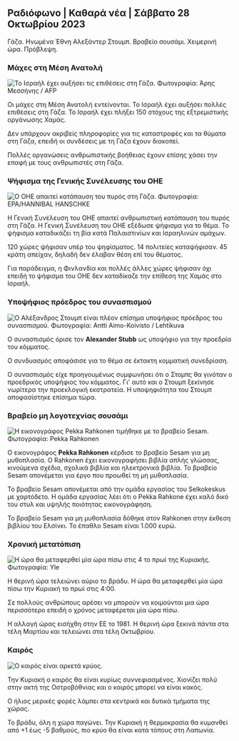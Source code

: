 ## Ραδιόφωνο \| Καθαρά νέα \| Σάββατο 28 Οκτωβρίου 2023

Γάζα. Ηνωμένα Έθνη Αλεξάντερ Στουμπ. Βραβείο σουσάμι. Χειμερινή ώρα. Πρόβλεψη.

### Μάχες στη Μέση Ανατολή

![Το Ισραήλ έχει αυξήσει τις επιθέσεις στη Γάζα. Φωτογραφία: Άρης Μεσσήνης / AFP](https://images.cdn.yle.fi/image/upload/c_crop,h_2880,w_5120,x_0,y_531/ar_1.7777777777777777,c_fill,g_5/c_crop,h_201.q_auto:eco/f_auto/fl_lossy/v1698410872/39-1192351653bb10bf0b47)

Οι μάχες στη Μέση Ανατολή εντείνονται. Το Ισραήλ έχει αυξήσει πολλές επιθέσεις στη Γάζα. Το Ισραήλ έχει πλήξει 150 στόχους της εξτρεμιστικής οργάνωσης Χαμάς.

Δεν υπάρχουν ακριβείς πληροφορίες για τις καταστροφές και τα θύματα στη Γάζα, επειδή οι συνδέσεις με τη Γάζα έχουν διακοπεί.

Πολλές οργανώσεις ανθρωπιστικής βοήθειας έχουν επίσης χάσει την επαφή με τους ανθρωπιστές στη Γάζα.

### Ψήφισμα της Γενικής Συνέλευσης του ΟΗΕ

![Ο ΟΗΕ απαιτεί κατάπαυση του πυρός στη Γάζα. Φωτογραφία: EPA/HANNIBAL HANSCHKE](https://images.cdn.yle.fi/image/upload/c_crop,h_3150,w_5600,x_0,y_268/ar_1.777777777777777,c_fill,g_5100,g_50,whq_auto:eco/f_auto/fl_lossy/v1698499380/39-1192714653d0ab7d4d4c)

Η Γενική Συνέλευση του ΟΗΕ απαιτεί ανθρωπιστική κατάπαυση του πυρός στη Γάζα. Η Γενική Συνέλευση του ΟΗΕ εξέδωσε ψήφισμα για το θέμα. Το ψήφισμα καταδικάζει τη βία κατά Παλαιστινίων και Ισραηλινών αμάχων.

120 χώρες ψήφισαν υπέρ του ψηφίσματος. 14 πολιτείες καταψήφισαν. 45 κράτη απείχαν, δηλαδή δεν έλαβαν θέση επί του θέματος.

Για παράδειγμα, η Φινλανδία και πολλές άλλες χώρες ψήφισαν όχι επειδή το ψήφισμα του ΟΗΕ δεν καταδίκαζε την επίθεση της Χαμάς στο Ισραήλ.

### Υποψήφιος πρόεδρος του συνασπισμού

![Ο Αλέξανδρος Στουμπ είναι πλέον επίσημα υποψήφιος πρόεδρος του συνασπισμού. Φωτογραφία: Antti Aimo-Koivisto / Lehtikuva](https://images.cdn.yle.fi/image/upload/c_crop,h_2880,w_5120,x_0,y_287/ar_1.77777777777777777,c_wheel_1,c_world.com0/q_auto:eco/f_auto/fl_lossy/v1698494219/39-1192698653cf6c267686)

Ο συνασπισμός όρισε τον **Alexander Stubb** ως υποψήφιο για την προεδρία του κόμματος.

Ο συνδυασμός αποφάσισε για το θέμα σε έκτακτη κομματική συνεδρίαση.

Ο συνασπισμός είχε προηγουμένως συμφωνήσει ότι ο Στομπς θα γινόταν ο προεδρικός υποψήφιος του κόμματος. Γι' αυτό και ο Στουμπ ξεκίνησε νωρίτερα την προεκλογική εκστρατεία. Η υποψηφιότητα του Στουμπ αποφασίστηκε επίσημα τώρα.

### Βραβείο μη λογοτεχνίας σουσάμι

![Η εικονογράφος Pekka Rahkonen τιμήθηκε με το βραβείο Sesam. Φωτογραφία: Pekka Rahkonen](https://images.cdn.yle.fi/image/upload/c_crop,h_861,w_1531,x_2,y_65/ar_1.777777777777777,c_fill,g_faces,h_1_610000eco/f_auto/fl_lossy/v1698504762/39-1192741653d1f5e2611a)

Ο εικονογράφος **Pekka Rahkonen** κέρδισε το βραβείο Sesam για μη μυθοπλασία. Ο Rahkonen έχει εικονογραφήσει βιβλία απλής γλώσσας, κινούμενα σχέδια, σχολικά βιβλία και ηλεκτρονικά βιβλία. Το βραβείο Sesam απονέμεται για έργο που προωθεί τη μη μυθοπλασία.

Το βραβείο Sesam απονέμεται από την ομάδα εργασίας του Selkokeskus με χαρτόδετο. Η ομάδα εργασίας λέει ότι ο Pekka Rahkone έχει καλό δικό του στυλ και υψηλής ποιότητας εικονογράφηση.

Το βραβείο Sesam για μη μυθοπλασία δόθηκε στον Rahkonen στην έκθεση βιβλίου του Ελσίνκι. Το έπαθλο Sesam είναι 1.000 ευρώ.

### Χρονική μετατόπιση

![Η ώρα θα μεταφερθεί μία ώρα πίσω στις 4 το πρωί της Κυριακής. Φωτογραφία: Yle](https://images.cdn.yle.fi/image/upload/c_crop,h_900,w_1600,x_0,y_0/ar_1.777777777777777,c_fill,g_faces,h_675,w_120000d/f_auto/fl_lossy/v1603530654/14-svyle-6142553197327452bd)

Η θερινή ώρα τελειώνει αύριο το βράδυ. Η ώρα θα μεταφερθεί μία ώρα πίσω την Κυριακή το πρωί στις 4:00.

Σε πολλούς ανθρώπους αρέσει να μπορούν να κοιμούνται μια ώρα περισσότερο επειδή ο χρόνος μεταφέρεται μία ώρα πίσω.

Η αλλαγή ώρας εισήχθη στην ΕΕ το 1981. Η θερινή ώρα ξεκινά πάντα στα τέλη Μαρτίου και τελειώνει στα τέλη Οκτωβρίου.

### Καιρός

![Ο καιρός είναι αρκετά κρύος.](https://images.cdn.yle.fi/image/upload/c_crop,h_1080,w_1919,x_0,y_0/ar_1.77777777777777,c_fill,g_faces,h_1_6100,d_w.0/q_auto:eco/f_auto/fl_lossy/v1698504972/39-1192742653d20d3625ce)

Την Κυριακή ο καιρός θα είναι κυρίως συννεφιασμένος. Χιονίζει πολύ στην ακτή της Οστροβόθνιας και ο καιρός μπορεί να είναι κακός.

Ο ήλιος μερικές φορές λάμπει στα κεντρικά και δυτικά τμήματα της χώρας.

Το βράδυ, όλη η χώρα παγώνει. Την Κυριακή η θερμοκρασία θα κυμανθεί από +1 έως -5 βαθμούς, πιο κρύο θα είναι κατά τόπους στη Λαπωνία.